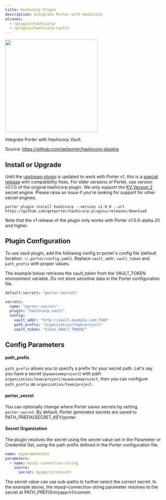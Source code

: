 ```yaml
---
title: Hashicorp Plugin
description: Integrate Porter with Hashicorp
aliases:
  - /plugins/hashicorp/
  - /plugins/hashicorp-vault/
---
```


<img src="/images/plugins/hashicorp.png" class="mixin-logo" style="width: 300px"/>

Integrate Porter with Hashicorp Vault.

Source: https://github.com/getporter/hashicorp-plugins

## Install or Upgrade

Until the [upstream plugin] is updated to work with Porter v1, this is a [special release] with compatibility fixes.
For older versions of Porter, use version v0.1.0 of the original hashicorp plugin.
We only support the [KV Version 2][kv-v2] secret engine. Please raise an issue if you're looking for support for other secret engines.

```
porter plugin install hashicorp --version v1.0.0 --url https://github.com/getporter/hashicorp-plugins/releases/download
```

Note that the v1 release of the plugin only works with Porter v1.0.0-alpha.20 and higher.

[upstream plugin]: https://github.com/dev-drprasad/porter-hashicorp-plugins
[special release]: https://github.com/getporter/hashicorp-plugins/releases/tag/v0.1.0-porter.1
[kv-v2]: https://www.vaultproject.io/api-docs/secret/kv/kv-v2

## Plugin Configuration

To use vault plugin, add the following config to porter's config file (default location: `~/.porter/config.yaml`). Replace `vault_addr`, `vault_token` and `path_prefix` with proper values.

The example below retrieves the vault_token from the VAULT_TOKEN environment variable.
Do not store sensitive data in the Porter configuration file.

```yaml
default-secrets: "porter-secrets"

secrets:
  name: "porter-secrets"
  plugin: "hashicorp.vault"
  config:
    vault_addr: "http://vault.example.com:7500"
    path_prefix: "organization/team/project"
    vault_token: "${env.VAULT_TOKEN}"
```

## Config Parameters
#### path_prefix

`path_prefix` allows you to specify a prefix for your secret path.
Let's say you have a secret (`myawesomeproject`) with path `organization/team/project/myawesomeproject`, then you can configure `path_prefix` as `organization/team/project`.

#### porter_secret

You can optionally change where Porter saves secrets by setting `porter_secret`.
By default, Porter generated secrets are saved to PATH_PREFIX/SECRET_KEY/porter.

#### Secret Organization

The plugin resolves the secret using the secret value set in the Parameter or Credential Set, using the path prefix defined in the Porter configuration file.

```yaml
name: myparameterset
parameters:
  - name: mysql-connection-string
    source:
      secret: myapp/v1/connstr
```

The secret value can use sub-paths to further select the correct secret.
In the example above, the mysql-connection-string parameter resolves to the secret at PATH_PREFIX/myapp/v1/connstr.
